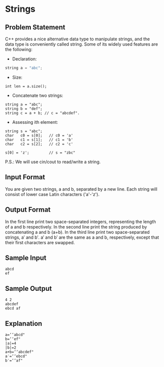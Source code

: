 # Strings

## Problem Statement

C++ provides a nice alternative data type to manipulate strings, and the data type is conveniently called string. Some of its widely used features are the following:

- Declaration:

```cpp
string a = "abc";
```

- Size:

```
int len = a.size();
```

- Concatenate two strings:

```
string a = "abc";
string b = "def";
string c = a + b; // c = "abcdef".
```

- Assessing ith element:

```
string s = "abc";
char   c0 = s[0];   // c0 = 'a'
char   c1 = s[1];   // c1 = 'b'
char   c2 = s[2];   // c2 = 'c'

s[0] = 'z';         // s = "zbc"
```
P.S.: We will use cin/cout to read/write a string.

## Input Format

You are given two strings, a and b, separated by a new line. Each string will consist of lower case Latin characters ('a'-'z').

## Output Format

In the first line print two space-separated integers, representing the length of a and b respectively.
In the second line print the string produced by concatenating a and b (a+b).
In the third line print two space-separated strings, a′ and b′. a′ and b′ are the same as a and b, respectively, except that their first characters are swapped.

## Sample Input
```
abcd
ef
```
## Sample Output
```
4 2
abcdef
ebcd af
```
## Explanation
```
a=‘‘abcd"
b=‘‘ef"
|a|=4
|b|=2
a+b=‘‘abcdef"
a′=‘‘ebcd"
b′=‘‘af"
```
